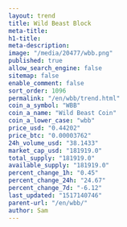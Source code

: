```yaml
---
layout: trend
title: Wild Beast Block
meta-title: 
h1-title: 
meta-description: 
image: "/media/20477/wbb.png"
published: true
allow_search_engine: false
sitemap: false
enable_comment: false
sort_order: 1096
permalink: "/en/wbb/trend.html"
coin_a_symbol: "WBB"
coin_a_name: "Wild Beast Coin"
coin_a_lower_case: "wbb"
price_usd: "0.44202"
price_btc: "0.00003762"
24h_volume_usd: "38.1433"
market_cap_usd: "181919.0"
total_supply: "181919.0"
available_supply: "181919.0"
percent_change_1h: "0.45"
percent_change_24h: "24.67"
percent_change_7d: "-6.12"
last_updated: "1517140746"
parent-url: "/en/wbb/"
author: Sam
---
```


